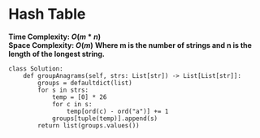 # Hash Table
**Time Complexity: $O(m*n)$**\
**Space Complexity: $O(m)$**
**Where m is the number of strings and n is the length of the longest string.**
```python=
class Solution:
    def groupAnagrams(self, strs: List[str]) -> List[List[str]]:
        groups = defaultdict(list)
        for s in strs:
            temp = [0] * 26
            for c in s:
                temp[ord(c) - ord("a")] += 1
            groups[tuple(temp)].append(s)
        return list(groups.values())
```